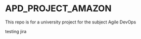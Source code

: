 # APD_PROJECT_AMAZON
This repo is for a university project for the subject Agile DevOps

testing jira
